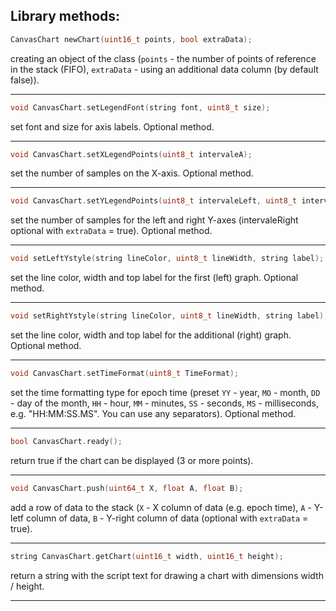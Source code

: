
## Library methods:
```C++
CanvasChart newChart(uint16_t points, bool extraData);
```
creating an object of the class 
(`points` - the number of points of reference in the stack (FIFO), `extraData` - using an additional data column (by default false)).
____
```C++
void CanvasChart.setLegendFont(string font, uint8_t size);
```
set font and size for axis labels. Optional method.
____
```C++
void CanvasChart.setXLegendPoints(uint8_t intervaleA);
```
set the number of samples on the X-axis. Optional method.
____
```C++
void CanvasChart.setYLegendPoints(uint8_t intervaleLeft, uint8_t intervaleRight); 
```
set the number of samples for the left and right Y-axes (intervaleRight optional with `extraData` = true). Optional method.
____
```C++
void setLeftYstyle(string lineColor, uint8_t lineWidth, string label);
```
set the line color, width and top label for the first (left) graph. Optional method.
____
```C++
void setRightYstyle(string lineColor, uint8_t lineWidth, string label);
```
set the line color, width and top label for the additional (right) graph. Optional method.
____
```C++
void CanvasChart.setTimeFormat(uint8_t TimeFormat);
```
set the time formatting type for epoch time
(preset `YY` - year, `MO` - month, `DD` - day of the month, `HH` -  hour, `MM` - minutes, `SS` - seconds, `MS` - milliseconds, e.g. "HH:MM:SS.MS". 
You can use any separators). Optional method.
____
```C++
bool CanvasChart.ready();
```
return true if the chart can be displayed (3 or more points).
____
```C++
void CanvasChart.push(uint64_t X, float A, float B);
```
add a row of data to the stack (`X` - X column of data (e.g. epoch time), `A` - Y-letf column of data, `B` - Y-right column of data (optional with `extraData` = true).
____
```C++
string CanvasChart.getChart(uint16_t width, uint16_t height);
```
return a string with the script text for drawing a chart with dimensions width / height.
____